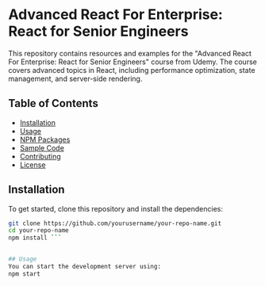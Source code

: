 # Advanced React For Enterprise: React for Senior Engineers

This repository contains resources and examples for the "Advanced React For Enterprise: React for Senior Engineers" course from Udemy. The course covers advanced topics in React, including performance optimization, state management, and server-side rendering.

## Table of Contents

- [Installation](#installation)
- [Usage](#usage)
- [NPM Packages](#npm-packages)
- [Sample Code](#sample-code)
- [Contributing](#contributing)
- [License](#license)

## Installation

To get started, clone this repository and install the dependencies:

```bash
git clone https://github.com/yourusername/your-repo-name.git
cd your-repo-name
npm install ```


## Usage 
You can start the development server using:
npm start
